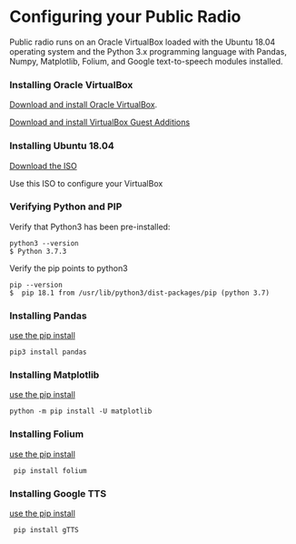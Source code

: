<h1>Configuring your Public Radio</h1>

Public radio runs on an Oracle VirtualBox loaded with the Ubuntu 18.04 operating system and the Python 3.x programming language with Pandas, Numpy, Matplotlib, Folium, and Google text-to-speech modules installed.

<h3>Installing Oracle VirtualBox</h3>

<a href="https://www.virtualbox.org/">Download and install Oracle VirtualBox</a>.  

<a href="https://www.virtualbox.org/manual/ch04.html#guestadd-intro">Download and install VirtualBox Guest Additions</a>

<h3>Installing Ubuntu 18.04</h3>

<a href="http://releases.ubuntu.com/18.04.4/?_ga=2.216561171.445070319.1590454515-1663201285.1590454515">Download the ISO</a>

Use this ISO to configure your VirtualBox

<h3>Verifying Python and PIP</h3>

Verify that Python3 has been pre-installed:

```
python3 --version
$ Python 3.7.3
```

Verify the pip points to python3
```
pip --version
$  pip 18.1 from /usr/lib/python3/dist-packages/pip (python 3.7)
```


<h3>Installing Pandas</h3>

<a href="https://pandas.pydata.org/pandas-docs/stable/getting_started/install.html">use the pip install</a>

```
pip3 install pandas
```

<h3>Installing Matplotlib</h3>

<a href="https://matplotlib.org/3.1.1/users/installing.html">use the pip install</a>

``` 
python -m pip install -U matplotlib  
```

<h3>Installing Folium</h3>

<a href="https://pypi.org/project/folium/">use the pip install</a>

```
 pip install folium
```

<h3>Installing Google TTS</h3>

<a href="https://pypi.org/project/gTTS/">use the pip install</a>

```
 pip install gTTS
 ```
 
 
